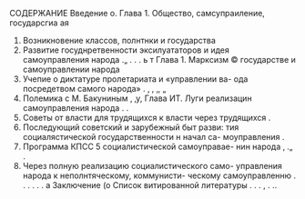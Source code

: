 СОДЕРЖАНИЕ
Введение о.
Глава 1. Общество, самсупраиление, государсгиа ая
1. Возникновение классов, полнтнки и государства
2. Развитие госуднретвенности эксилуататоров и идея
самоуправления народа .„ . . . ь т
Глава 1. Марксизм © государстве и самоуправлении народа
1. Учепие о диктатуре пролетариата и «управлении ва-
ода посредетвом самого народа» . ‚ , ‚, „
2. Полемика с М. Бакуниным ‚ ‚у,
Глава ИТ. Луги реализацин самоуправления народа . .
1. Советы от власти для трудящихся к власти через
трудящихся .
2. Последующий советский и зарубежный быт разви:
тия социалястической государственности н начал са-
моуправления .
3. Программа КПСС 5 социалистической самоуправае-
нин народа ‚ .„ .
4. Через полную реализацию социалистического само-
управления народа к неполнтяческому, коммунисти-
ческому  самоуправленню . . . . . . а
Заключение (о
Список витированной литературы . . . , . ..
